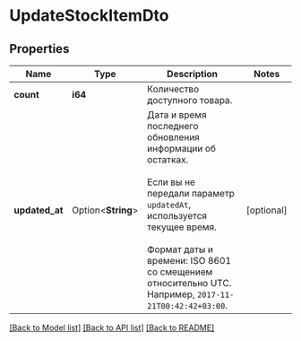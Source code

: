 # UpdateStockItemDto

## Properties

Name | Type | Description | Notes
------------ | ------------- | ------------- | -------------
**count** | **i64** | Количество доступного товара.  | 
**updated_at** | Option<**String**> | Дата и время последнего обновления информации об остатках. <br><br> Если вы не передали параметр `updatedAt`, используется текущее время. <br><br> Формат даты и времени: ISO 8601 со смещением относительно UTC. Например, `2017-11-21T00:42:42+03:00`.  | [optional]

[[Back to Model list]](../README.md#documentation-for-models) [[Back to API list]](../README.md#documentation-for-api-endpoints) [[Back to README]](../README.md)



